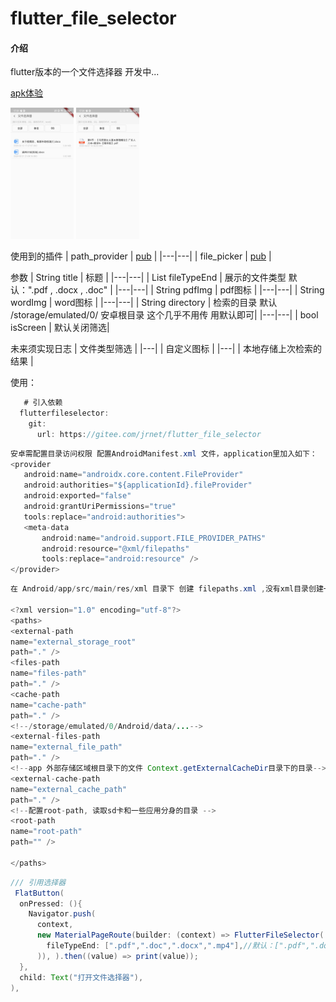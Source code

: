 # flutter_file_selector

#### 介绍
flutter版本的一个文件选择器 开发中...

<a href='https://gitee.com/jrnet/flutter_file_selector/raw/master/example/build/app/outputs/apk/debug/app-debug.apk'>apk体验</a>

<img src='/微信图片_20200607174036.jpg' width='20%'/>
<img src='/微信图片_20200607174043.jpg' width='20%'/>


使用到的插件
| path_provider  | <a href='https://pub.flutter-io.cn/packages/path_provider'>pub</a>  |
|---|---|
| file_picker  | <a href='https://pub.flutter-io.cn/packages/file_picker'>pub</a>  |

参数
| String title  | 标题  |
|---|---|
| List<String> fileTypeEnd  | 展示的文件类型   默认：".pdf , .docx , .doc"  |
|---|---|
| String pdfImg  | pdf图标  |
|---|---|
| String wordImg  | word图标  |
|---|---|
| String directory  | 检索的目录 默认 /storage/emulated/0/ 安卓根目录  这个几乎不用传 用默认即可|
|---|---|
| bool isScreen  | 默认关闭筛选|

未来须实现日志
| 文件类型筛选  |
|---|
| 自定义图标  |
|---|
| 本地存储上次检索的结果  |


使用：
```java
   # 引入依赖
  flutterfileselector:
    git:
      url: https://gitee.com/jrnet/flutter_file_selector

```

```java
安卓需配置目录访问权限 配置AndroidManifest.xml 文件，application里加入如下：
<provider
   android:name="androidx.core.content.FileProvider"
   android:authorities="${applicationId}.fileProvider"
   android:exported="false"
   android:grantUriPermissions="true"
   tools:replace="android:authorities">
   <meta-data
       android:name="android.support.FILE_PROVIDER_PATHS"
       android:resource="@xml/filepaths"
       tools:replace="android:resource" />
</provider>
```

```java
在 Android/app/src/main/res/xml 目录下 创建 filepaths.xml ,没有xml目录创建一个即可,内容如下：

<?xml version="1.0" encoding="utf-8"?>
<paths>
<external-path
name="external_storage_root"
path="." />
<files-path
name="files-path"
path="." />
<cache-path
name="cache-path"
path="." />
<!--/storage/emulated/0/Android/data/...-->
<external-files-path
name="external_file_path"
path="." />
<!--app 外部存储区域根目录下的文件 Context.getExternalCacheDir目录下的目录-->
<external-cache-path
name="external_cache_path"
path="." />
<!--配置root-path, 读取sd卡和一些应用分身的目录 -->
<root-path
name="root-path"
path="" />

</paths>
```

```java
/// 引用选择器
 FlatButton(
  onPressed: (){
    Navigator.push(
      context,
      new MaterialPageRoute(builder: (context) => FlutterFileSelector(
        fileTypeEnd: [".pdf",".doc",".docx",".mp4"],//默认：[".pdf",".doc",".docx",]
      )), ).then((value) => print(value));
  },
  child: Text("打开文件选择器"),
),
```


